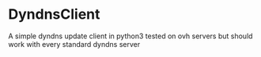DyndnsClient
============

A simple dyndns update client in python3
  tested on ovh servers but should work with every standard dyndns server
